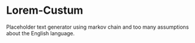 # Lorem-Custum
Placeholder text generator using markov chain and too many assumptions about the English language.

